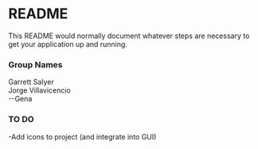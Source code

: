 # README #

This README would normally document whatever steps are necessary to get your application up and running.

### Group Names ###
Garrett Salyer  
Jorge Villavicencio  
--Gena

### TO DO ###
-Add icons to project (and integrate into GUI)